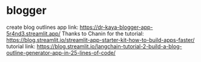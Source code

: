 # blogger
create blog outlines
app link: https://dr-kaya-blogger-app-5r4nd3.streamlit.app/
Thanks to Chanin for the tutorial: https://blog.streamlit.io/streamlit-app-starter-kit-how-to-build-apps-faster/
tutorial link: https://blog.streamlit.io/langchain-tutorial-2-build-a-blog-outline-generator-app-in-25-lines-of-code/
